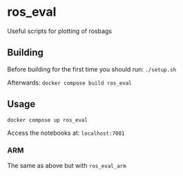 # ros_eval
Useful scripts for plotting of rosbags

## Building 
Before building for the first time you should run:
`./setup.sh`

Afterwards:
`docker compose build ros_eval`

## Usage
`docker compose up ros_eval`

Access the notebooks at: `localhost:7001`

### ARM
The same as above but with `ros_eval_arm`